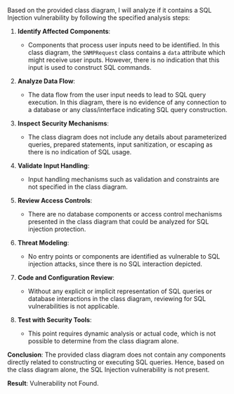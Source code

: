 Based on the provided class diagram, I will analyze if it contains a SQL Injection vulnerability by following the specified analysis steps:

1. **Identify Affected Components**: 
   - Components that process user inputs need to be identified. In this class diagram, the `SNMPRequest` class contains a `data` attribute which might receive user inputs. However, there is no indication that this input is used to construct SQL commands.

2. **Analyze Data Flow**: 
   - The data flow from the user input needs to lead to SQL query execution. In this diagram, there is no evidence of any connection to a database or any class/interface indicating SQL query construction.

3. **Inspect Security Mechanisms**: 
   - The class diagram does not include any details about parameterized queries, prepared statements, input sanitization, or escaping as there is no indication of SQL usage.

4. **Validate Input Handling**: 
   - Input handling mechanisms such as validation and constraints are not specified in the class diagram. 

5. **Review Access Controls**: 
   - There are no database components or access control mechanisms presented in the class diagram that could be analyzed for SQL injection protection.

6. **Threat Modeling**: 
   - No entry points or components are identified as vulnerable to SQL injection attacks, since there is no SQL interaction depicted.

7. **Code and Configuration Review**: 
   - Without any explicit or implicit representation of SQL queries or database interactions in the class diagram, reviewing for SQL vulnerabilities is not applicable.

8. **Test with Security Tools**: 
   - This point requires dynamic analysis or actual code, which is not possible to determine from the class diagram alone.

**Conclusion**: The provided class diagram does not contain any components directly related to constructing or executing SQL queries. Hence, based on the class diagram alone, the SQL Injection vulnerability is not present.

**Result**: Vulnerability not Found.